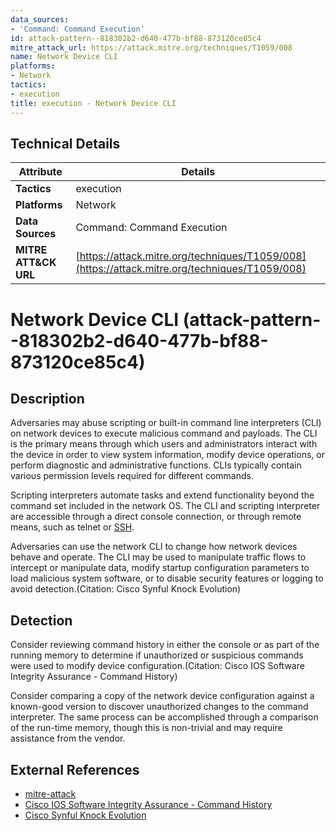 ```yaml
---
data_sources:
- 'Command: Command Execution'
id: attack-pattern--818302b2-d640-477b-bf88-873120ce85c4
mitre_attack_url: https://attack.mitre.org/techniques/T1059/008
name: Network Device CLI
platforms:
- Network
tactics:
- execution
title: execution - Network Device CLI
---
```


## Technical Details

| Attribute | Details |
|-----------|----------|
| **Tactics** | execution |
| **Platforms** | Network |
| **Data Sources** | Command: Command Execution |
| **MITRE ATT&CK URL** | [https://attack.mitre.org/techniques/T1059/008](https://attack.mitre.org/techniques/T1059/008) |

# Network Device CLI (attack-pattern--818302b2-d640-477b-bf88-873120ce85c4)

## Description
Adversaries may abuse scripting or built-in command line interpreters (CLI) on network devices to execute malicious command and payloads. The CLI is the primary means through which users and administrators interact with the device in order to view system information, modify device operations, or perform diagnostic and administrative functions. CLIs typically contain various permission levels required for different commands. 

Scripting interpreters automate tasks and extend functionality beyond the command set included in the network OS. The CLI and scripting interpreter are accessible through a direct console connection, or through remote means, such as telnet or [SSH](https://attack.mitre.org/techniques/T1021/004).

Adversaries can use the network CLI to change how network devices behave and operate. The CLI may be used to manipulate traffic flows to intercept or manipulate data, modify startup configuration parameters to load malicious system software, or to disable security features or logging to avoid detection.(Citation: Cisco Synful Knock Evolution)

## Detection
Consider reviewing command history in either the console or as part of the running memory to determine if unauthorized or suspicious commands were used to modify device configuration.(Citation: Cisco IOS Software Integrity Assurance - Command History)

Consider comparing a copy of the network device configuration against a known-good version to discover unauthorized changes to the command interpreter. The same process can be accomplished through a comparison of the run-time memory, though this is non-trivial and may require assistance from the vendor.

## External References
- [mitre-attack](https://attack.mitre.org/techniques/T1059/008)
- [Cisco IOS Software Integrity Assurance - Command History](https://tools.cisco.com/security/center/resources/integrity_assurance.html#23)
- [Cisco Synful Knock Evolution](https://blogs.cisco.com/security/evolution-of-attacks-on-cisco-ios-devices)
